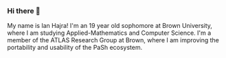 ### Hi there 👋

My name is Ian Hajra! I'm an 19 year old sophomore
at Brown University, where I am studying Applied-Mathematics
and Computer Science. I'm a member of the ATLAS Research Group
at Brown, where I am improving the portability and usability of the PaSh ecosystem.

<!--
**ianhajra/ianhajra** is a ✨ _special_ ✨ repository because its `README.md` (this file) appears on your GitHub profile.

Here are some ideas to get you started:

- 🔭 I’m currently working on ...
- 🌱 I’m currently learning ...
- 👯 I’m looking to collaborate on ...
- 🤔 I’m looking for help with ...
- 💬 Ask me about ...
- 📫 How to reach me: ...
- 😄 Pronouns: ...
- ⚡ Fun fact: ...
-->
